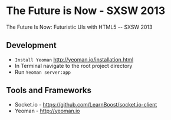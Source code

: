 The Future is Now - SXSW 2013
==============

The Future Is Now: Futuristic UIs with HTML5 -- SXSW 2013
## Development
* `Install Yeoman` http://yeoman.io/installation.html
* In Terminal navigate to the root project directory
* Run `Yeoman server:app`

## Tools and Frameworks
* Socket.io - https://github.com/LearnBoost/socket.io-client
* Yeoman - http://yeoman.io
